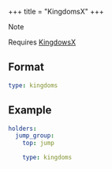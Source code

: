 +++
title = "KingdomsX"
+++

> [!NOTE]
> Requires [KingdowsX](https://www.spigotmc.org/resources/77670/)

## Format

```yaml
type: kingdoms
```

## Example

```yaml
holders:
  jump_group:
    top: jump

    type: kingdoms
```
